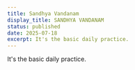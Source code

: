 ```yaml
---
title: Sandhya Vandanam
display_title: SANDHYA VANDANAM
status: published
date: 2025-07-18
excerpt: It's the basic daily practice.
---
```

It's the basic daily practice.